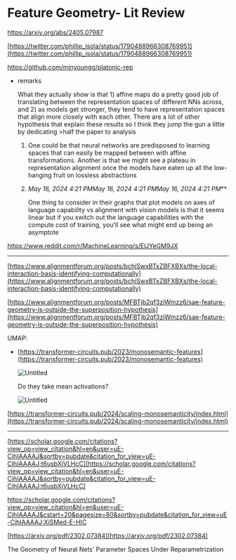 # Feature Geometry- Lit Review

https://arxiv.org/abs/2405.07987

[https://twitter.com/phillip_isola/status/1790488966308769951](https://twitter.com/phillip_isola/status/1790488966308769951)

https://github.com/minyoungg/platonic-rep

- remarks
    
    What they actually show is that 1) affine maps do a pretty good job of translating between the representation spaces of different NNs across, and 2) as models get stronger, they tend to have representation spaces that align more closely with each other. There are a lot of other hypothesis that explain these results so I think they jump the gun a little by dedicating >half the paper to analysis
    
    1. One could be that neural networks are predisposed to learning spaces that can easily be mapped between with affine transformations. Another is that we might see a plateau in representation alignment once the models have eaten up all the low-hanging fruit on lossless abstractions
    2. ***May 16, 2024 4:21 PM*May 16, 2024 4:21 PM*May 16, 2024 4:21 PM***
        
        One thing to consider in their graphs that plot models on axes of language capability vs alignment with vision models is that it seems linear but if you switch out the language capabilities with the compute cost of training, you'll see what might end up being an asymptote
        

https://www.reddit.com/r/MachineLearning/s/ElJYeGM9JX

---

[https://www.alignmentforum.org/posts/bchjSwxBTxZBFXBXs/the-local-interaction-basis-identifying-computationally](https://www.alignmentforum.org/posts/bchjSwxBTxZBFXBXs/the-local-interaction-basis-identifying-computationally)

[https://www.alignmentforum.org/posts/MFBTjb2qf3ziWmzz6/sae-feature-geometry-is-outside-the-superposition-hypothesis](https://www.alignmentforum.org/posts/MFBTjb2qf3ziWmzz6/sae-feature-geometry-is-outside-the-superposition-hypothesis)

UMAP:

- [https://transformer-circuits.pub/2023/monosemantic-features](https://transformer-circuits.pub/2023/monosemantic-features)
    
    ![Untitled](Feature%20Geometry-%20Lit%20Review%20384f2f70a32245a7a9aa5b1481cd85ab/Untitled.png)
    
    Do they take mean activations?
    
    ![Untitled](Feature%20Geometry-%20Lit%20Review%20384f2f70a32245a7a9aa5b1481cd85ab/Untitled%201.png)
    

[https://transformer-circuits.pub/2024/scaling-monosemanticity/index.html](https://transformer-circuits.pub/2024/scaling-monosemanticity/index.html)

---

[https://scholar.google.com/citations?view_op=view_citation&hl=en&user=uE-CihIAAAAJ&sortby=pubdate&citation_for_view=uE-CihIAAAAJ:t6usbXjVLHcC](https://scholar.google.com/citations?view_op=view_citation&hl=en&user=uE-CihIAAAAJ&sortby=pubdate&citation_for_view=uE-CihIAAAAJ:t6usbXjVLHcC)

https://scholar.google.com/citations?view_op=view_citation&hl=en&user=uE-CihIAAAAJ&cstart=20&pagesize=80&sortby=pubdate&citation_for_view=uE-CihIAAAAJ:XiSMed-E-HIC

[https://arxiv.org/pdf/2302.07384](https://arxiv.org/pdf/2302.07384)

The Geometry of Neural Nets’ Parameter Spaces Under Reparametrization
